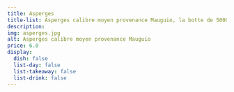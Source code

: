 ```yaml
---
title: Asperges
title-list: Asperges calibre moyen provenance Mauguio, la botte de 500G
description:
img: asperges.jpg
alt: Asperges calibre moyen provenance Mauguio
price: 6.0
display:
  dish: false
  list-day: false
  list-takeaway: false
  list-drink: false
---
```

